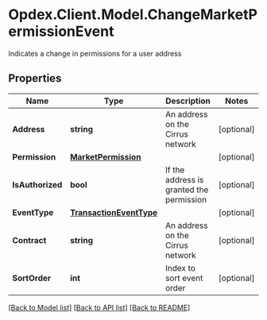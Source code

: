 # Opdex.Client.Model.ChangeMarketPermissionEvent
Indicates a change in permissions for a user address

## Properties

Name | Type | Description | Notes
------------ | ------------- | ------------- | -------------
**Address** | **string** | An address on the Cirrus network | [optional] 
**Permission** | [**MarketPermission**](MarketPermission.md) |  | [optional] 
**IsAuthorized** | **bool** | If the address is granted the permission | [optional] 
**EventType** | [**TransactionEventType**](TransactionEventType.md) |  | [optional] 
**Contract** | **string** | An address on the Cirrus network | [optional] 
**SortOrder** | **int** | Index to sort event order | [optional] 

[[Back to Model list]](../README.md#documentation-for-models) [[Back to API list]](../README.md#documentation-for-api-endpoints) [[Back to README]](../README.md)

